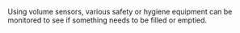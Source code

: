 Using volume sensors, various safety or hygiene equipment can be monitored to see if something needs to be filled or emptied.
